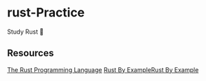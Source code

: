 # rust-Practice

Study Rust 🦀

## Resources

[The Rust Programming Language](https://doc.rust-jp.rs/book-ja/title-page.html)
[Rust By ExampleRust By Example](https://doc.rust-jp.rs/rust-by-example-ja/index.html)
